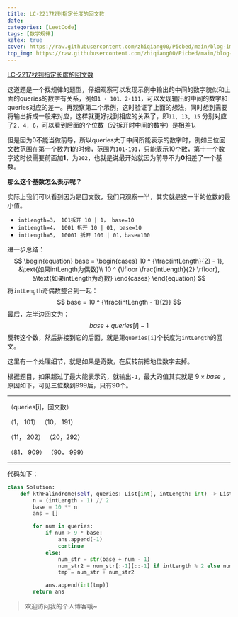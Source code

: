 ```yaml
---
title: LC-2217找到指定长度的回文数
date: 
categories: [LeetCode]
tags: [数学规律]
katex: true
cover: https://raw.githubusercontent.com/zhiqiang00/Picbed/main/blog-images/2022/03/21/dae18aaed7ba285365dfc66efc93c0b2-614c4ad81befc-a6dbfe.png
top_img: https://raw.githubusercontent.com/zhiqiang00/Picbed/main/blog-images/2022/03/20/9d2244833e878e2169062087c9ab0874-wallhaven-g72p87-af7e51.jpg
---
```



[LC-2217找到指定长度的回文数](https://leetcode-cn.com/problems/find-palindrome-with-fixed-length/)

这道题是一个找规律的题型，仔细观察可以发现示例中输出的中间的数字貌似和上面的queries的数字有关系，例如`1 - 101、2-111`，可以发现输出的中间的数字和queries对应的差一。再观察第二个示例，这时验证了上面的想法，同时想到需要将输出拆成一般来对应，这样就更好找到相应的关系了，即`11, 13, 15` 分别对应了`2, 4, 6`，可以看到后面的个位数（没拆开时中间的数字）是相差1。

但是因为0不能当做前导，所以queries大于中间所能表示的数字时，例如三位回文数范围在第一个数为**1**的时候，范围为`101-191`，只能表示10个数，第十一个数字这时候需要前面加**1**，为`202`，也就是说最开始就因为前导不为**0**相差了一个基数。

**那么这个基数怎么表示呢？**

实际上我们可以看到因为是回文数，我们只观察一半，其实就是这一半的位数的最小值。

- `intLength=3， 101拆开 10 | 1， base=10`
- `intLength=4， 1001 拆开 10 | 01, base=10`
- `intLength=5， 10001 拆开 100 | 01，base=100`

进一步总结：
$$
\begin{equation}
    base =  \begin{cases}
    10 ^ {\frac{intLength}{2} - 1}, &\text{如果intLength为偶数}\\
    10 ^ {\lfloor \frac{intLength}{2} \rfloor}, &\text{如果intLength为奇数}  
           \end{cases}
\end{equation}
$$
将`intLength`奇偶数整合到一起：
$$
base = 10 ^ {\frac{intLength - 1}{2}} 
$$
最后，左半边回文为：
$$
base + queries[i] - 1
$$
反转这个数，然后拼接到它的后面，就是第`queries[i]`个长度为`intLength`的回文。

这里有一个处理细节，就是如果是奇数，在反转前把地位数字去掉。

根据题目，如果超过了最大能表示的，就输出`-1`，最大的值其实就是 $9 \times base$ ，原因如下，可见三位数到999后，只有90个。

---
（queries[i]，回文数）

（1， 101）     （10， 191）

（11， 202）   （20，292）

（81， 909）   （90， 999）

---



代码如下：

```python
class Solution:
    def kthPalindrome(self, queries: List[int], intLength: int) -> List[int]:
        n = (intLength - 1) // 2
        base = 10 ** n
        ans = []

        for num in queries:
            if num > 9 * base:
                ans.append(-1)
                continue
            else:
                num_str = str(base + num - 1)
                num_str2 = num_str[:-1][::-1] if intLength % 2 else num_str[::-1]
                tmp = num_str + num_str2

            ans.append(int(tmp))
        return ans
```

> 欢迎访问我的个人博客哦~
